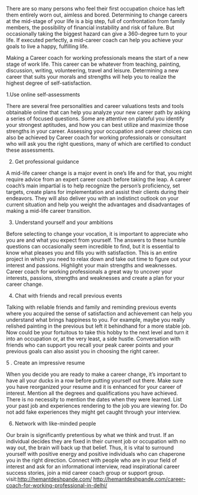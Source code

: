 
There are so many persons who feel their first occupation choice has left them entirely worn out, aimless and bored. Determining to change careers at the mid-stage of your life is a big step, full of confrontation from family members, the possibility of financial instability and risk of failure. But occasionally taking the biggest hazard can give a 360-degree turn to your life. If executed perfectly, a mid-career coach can help you achieve your goals to live a happy, fulfilling life.


Making a Career coach for working professionals means the start of a new stage of work life. This career can be whatever from teaching, painting, discussion, writing, volunteering, travel and leisure. Determining a new career that suits your morals and strengths will help you to realize the highest degree of self-satisfaction.


1.Use online self-assessments

There are several free personalities and career valuations tests and tools obtainable online that can help you analyze your new career path by asking a series of focused questions. Some are attentive on plateful you identify your strongest aptitudes, and how you can best utilize and maximize those strengths in your career.
Assessing your occupation and career choices can also be achieved by Career coach for working professionals or consultant who will ask you the right questions, many of which are certified to conduct these assessments.

2. Get professional guidance

A mid-life career change is a major event in one’s life and for that, you might require advice from an expert career coach before taking the leap. A career coach’s main impartial is to help recognize the person’s proficiency, set targets, create plans for implementation and assist their clients during their endeavors. They will also deliver you with an indistinct outlook on your current situation and help you weight the advantages and disadvantages of making a mid-life career transition.


3. Understand yourself and your ambitions

Before selecting to change your vocation, it is important to appreciate who you are and what you expect from yourself. The answers to these humble questions can occasionally seem incredible to find, but it is essential to know what pleases you and fills you with satisfaction. This is an entire project in which you need to relax down and take out time to figure out your interest and passions. Highlight your main strengths and weaknesses. Career coach for working professionals a great way to uncover your interests, passions, strengths and weaknesses and create a plan for your career change.


4. Chat with friends and recall previous events

Talking with reliable friends and family and reminding previous events where you acquired the sense of satisfaction and achievement can help you understand what brings happiness to you. For example, maybe you really relished painting in the previous but left it behindhand for a more stable job. Now could be your fortuitous to take this hobby to the next level and turn it into an occupation or, at the very least, a side hustle. Conversation with friends who can support you recall your peak career points and your previous goals can also assist you in choosing the right career.


5 . Create an impressive resume

When you decide you are ready to make a career change, it’s important to have all your ducks in a row before putting yourself out there. Make sure you have reorganized your resume and it is enhanced for your career of interest. Mention all the degrees and qualifications you have achieved. There is no necessity to mention the dates when they were learned. List your past job and experiences rendering to the job you are viewing for. Do not add fake experiences they might get caught through your interview.

6. Network with like-minded people

Our brain is significantly pretentious by what we think and trust. If an individual decides they are fixed in their current job or occupation with no way out, the brain will back up that belief. Thus, it is vital to surround yourself with positive energy and positive individuals who can chaperone you in the right direction. Connect with people who are in your field of interest and ask for an informational interview, read inspirational career success stories, join a mid career coach group or support group.
visit:http://hemantdeshpande.com/
      http://hemantdeshpande.com/career-coach-for-working-professional-in-delhi/

